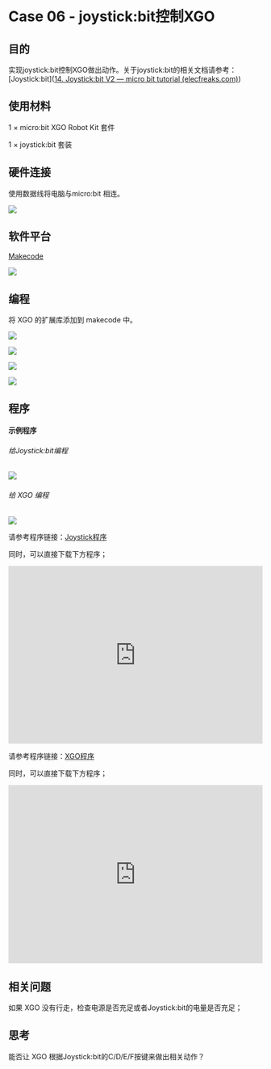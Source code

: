 # Case 06 - joystick:bit控制XGO



## 目的

实现joystick:bit控制XGO做出动作。关于joystick:bit的相关文档请参考：[Joystick:bit]([14. Joystick:bit V2 — micro bit tutorial (elecfreaks.com)](https://www.elecfreaks.com/learn-en/microbitExtensionModule/joystick_bit_v2.html))



## 使用材料

1 × micro:bit XGO Robot Kit 套件

1 × joystick:bit 套装



## 硬件连接

使用数据线将电脑与micro:bit 相连。

![](./images/microbit-xgo-robot-kit-22.png)



## 软件平台

[Makecode](https://makecode.microbit.org/#)

![](./images/microbit-xgo-robot-kit-10.png)



## 编程



将 XGO 的扩展库添加到 makecode 中。

![](./images/microbit-xgo-robot-kit-11.png)

![](./images/microbit-xgo-robot-kit-12.png)

![](./images/microbit-xgo-robot-kit-13.png)

![](./images/microbit-xgo-robot-kit-14.png)



## 程序

#### 示例程序

###### 给Joystick:bit编程

![](./images/microbit-xgot-robot-kit-case06-out-of-the-square-01.png)

###### 给 XGO 编程

![](./images/microbit-xgot-robot-kit-case06-out-of-the-square-02.png)



请参考程序链接：[Joystick程序](https://makecode.microbit.org/_gPjJh9HEUYUm)

同时，可以直接下载下方程序；

<div style="position:relative;height:0;padding-bottom:70%;overflow:hidden;"><iframe style="position:absolute;top:0;left:0;width:100%;height:100%;" src="https://makecode.microbit.org/#pub:_gPjJh9HEUYUm" frameborder="0" sandbox="allow-popups allow-forms allow-scripts allow-same-origin"></iframe></div> 

请参考程序链接：[XGO程序](https://makecode.microbit.org/_LhKY78KcAFHa)

同时，可以直接下载下方程序；

<div style="position:relative;height:0;padding-bottom:70%;overflow:hidden;"><iframe style="position:absolute;top:0;left:0;width:100%;height:100%;" src="https://makecode.microbit.org/#pub:_LhKY78KcAFHa" frameborder="0" sandbox="allow-popups allow-forms allow-scripts allow-same-origin"></iframe></div> 

## 相关问题

如果 XGO 没有行走，检查电源是否充足或者Joystick:bit的电量是否充足；



## 思考

能否让 XGO 根据Joystick:bit的C/D/E/F按键来做出相关动作？
